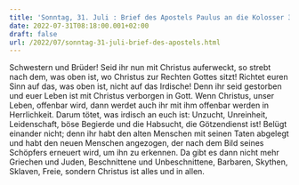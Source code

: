 ```yaml
---
title: 'Sonntag, 31. Juli : Brief des Apostels Paulus an die Kolosser 3,1-5.9-11.'
date: 2022-07-31T08:18:00.001+02:00
draft: false
url: /2022/07/sonntag-31-juli-brief-des-apostels.html
---
```


Schwestern und Brüder! Seid ihr nun mit Christus auferweckt, so strebt nach dem, was oben ist, wo Christus zur Rechten Gottes sitzt! Richtet euren Sinn auf das, was oben ist, nicht auf das Irdische! Denn ihr seid gestorben und euer Leben ist mit Christus verborgen in Gott. Wenn Christus, unser Leben, offenbar wird, dann werdet auch ihr mit ihm offenbar werden in Herrlichkeit. Darum tötet, was irdisch an euch ist: Unzucht, Unreinheit, Leidenschaft, böse Begierde und die Habsucht, die Götzendienst ist! Belügt einander nicht; denn ihr habt den alten Menschen mit seinen Taten abgelegt und habt den neuen Menschen angezogen, der nach dem Bild seines Schöpfers erneuert wird, um ihn zu erkennen. Da gibt es dann nicht mehr Griechen und Juden, Beschnittene und Unbeschnittene, Barbaren, Skythen, Sklaven, Freie, sondern Christus ist alles und in allen.